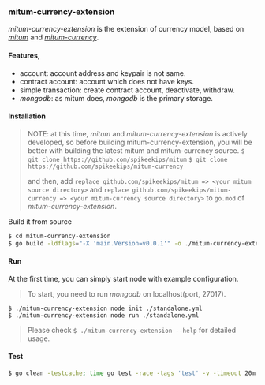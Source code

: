 ### mitum-currency-extension

*mitum-currency-extension* is the extension of currency model, based on
[*mitum*](https://github.com/spikeekips/mitum) and [*mitum-currency*](https://github.com/spikeekips/mitum-currency).

#### Features,

* account: account address and keypair is not same.
* contract account: account which does not have keys.
* simple transaction: create contract account, deactivate, withdraw.
* *mongodb*: as mitum does, *mongodb* is the primary storage.

#### Installation

> NOTE: at this time, *mitum* and *mitum-currency-extension* is actively developed, so before building mitum-currency-extension, you will be better with building the latest
mitum and mitum-currency source.
> `$ git clone https://github.com/spikeekips/mitum`
> `$ git clone https://github.com/spikeekips/mitum-currency`
>
> and then, add `replace github.com/spikeekips/mitum => <your mitum source directory>` and `replace github.com/spikeekips/mitum-currency => <your mitum-currency source directory>` to `go.mod` of *mitum-currency-extension*.

Build it from source
```sh
$ cd mitum-currency-extension
$ go build -ldflags="-X 'main.Version=v0.0.1'" -o ./mitum-currency-extension ./main.go
```

#### Run

At the first time, you can simply start node with example configuration.

> To start, you need to run *mongodb* on localhost(port, 27017).

```
$ ./mitum-currency-extension node init ./standalone.yml
$ ./mitum-currency-extension node run ./standalone.yml
```

> Please check `$ ./mitum-currency-extension --help` for detailed usage.

#### Test

```sh
$ go clean -testcache; time go test -race -tags 'test' -v -timeout 20m ./... -run .
```
